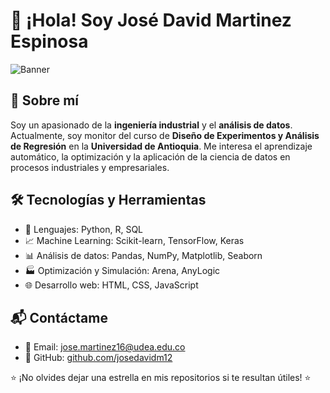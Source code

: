 # 👋 ¡Hola! Soy José David Martinez Espinosa 

![Banner](https://cdn.pixabay.com/photo/2015/12/07/11/10/banner-1080615_960_720.jpg)

## 🚀 Sobre mí
Soy un apasionado de la **ingeniería industrial** y el **análisis de datos**. Actualmente, soy monitor del curso de **Diseño de Experimentos y Análisis de Regresión** en la **Universidad de Antioquia**. Me interesa el aprendizaje automático, la optimización y la aplicación de la ciencia de datos en procesos industriales y empresariales.

## 🛠️ Tecnologías y Herramientas
- 📌 Lenguajes: Python, R, SQL
- 📈 Machine Learning: Scikit-learn, TensorFlow, Keras
- 📊 Análisis de datos: Pandas, NumPy, Matplotlib, Seaborn
- 🏭 Optimización y Simulación: Arena, AnyLogic
- 🌐 Desarrollo web: HTML, CSS, JavaScript

## 📬 Contáctame
- 📧 Email: [jose.martinez16@udea.edu.co](jose.martinez16@udea.edu.co)
- 📂 GitHub: [github.com/josedavidm12](https://github.com/josedavidm12)

⭐ ¡No olvides dejar una estrella en mis repositorios si te resultan útiles! ⭐
